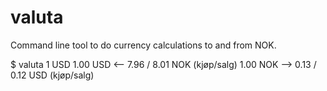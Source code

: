 # valuta
Command line tool to do currency calculations to and from NOK.

$ valuta 1 USD
   1.00 USD <--    7.96 /    8.01 NOK (kjøp/salg)
   1.00 NOK -->    0.13 /    0.12 USD (kjøp/salg)